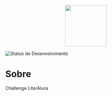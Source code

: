 <p align="center">
  <img src="https://img.shields.io/badge/Challenge-Alura-blue" height="130">
</p>

![Status de Desenvolvimento](https://img.shields.io/badge/Status-Concluido-green)

# Sobre
Challenge LiterAlura 
